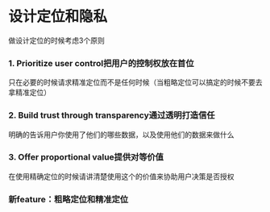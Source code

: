 # 设计定位和隐私

做设计定位的时候考虑3个原则

### 1. Prioritize user control把用户的控制权放在首位

只在必要的时候请求精准定位而不是任何时候（当粗略定位可以搞定的时候不要去拿精准定位）

### 2. Build trust through transparency通过透明打造信任

明确的告诉用户你使用了他们的哪些数据，以及使用他们的数据来做什么

### 3. Offer proportional value提供对等价值

在使用精确定位的时候请讲清楚使用这个的价值来协助用户决策是否授权



### 新feature：粗略定位和精准定位